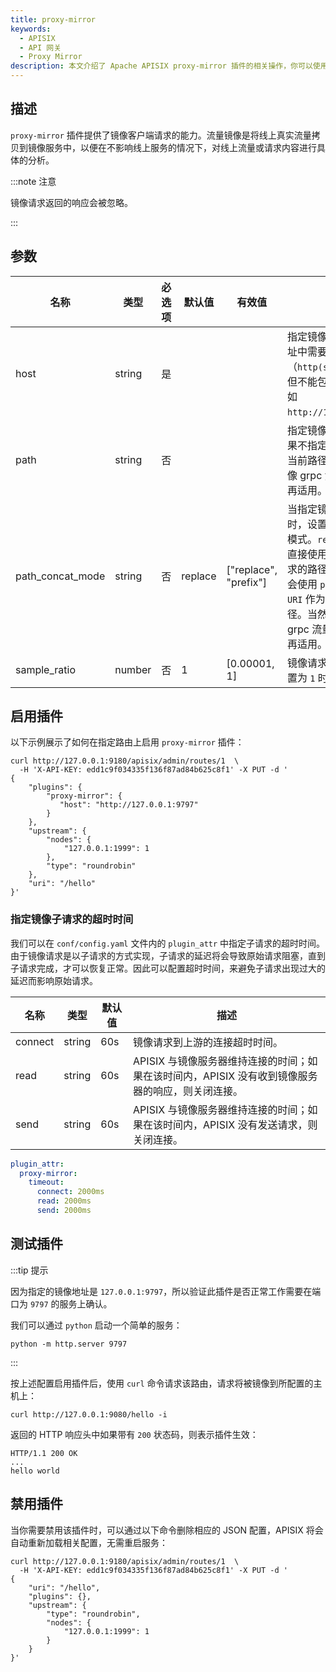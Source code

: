 ```yaml
---
title: proxy-mirror
keywords:
  - APISIX
  - API 网关
  - Proxy Mirror
description: 本文介绍了 Apache APISIX proxy-mirror 插件的相关操作，你可以使用此插件镜像客户端的请求。
---
```


<!--
#
# Licensed to the Apache Software Foundation (ASF) under one or more
# contributor license agreements.  See the NOTICE file distributed with
# this work for additional information regarding copyright ownership.
# The ASF licenses this file to You under the Apache License, Version 2.0
# (the "License"); you may not use this file except in compliance with
# the License.  You may obtain a copy of the License at
#
#     http://www.apache.org/licenses/LICENSE-2.0
#
# Unless required by applicable law or agreed to in writing, software
# distributed under the License is distributed on an "AS IS" BASIS,
# WITHOUT WARRANTIES OR CONDITIONS OF ANY KIND, either express or implied.
# See the License for the specific language governing permissions and
# limitations under the License.
#
-->

## 描述

`proxy-mirror` 插件提供了镜像客户端请求的能力。流量镜像是将线上真实流量拷贝到镜像服务中，以便在不影响线上服务的情况下，对线上流量或请求内容进行具体的分析。

:::note 注意

镜像请求返回的响应会被忽略。

:::

## 参数

| 名称 | 类型   | 必选项 | 默认值 | 有效值 | 描述                                                                                                    |
| ---- | ------ | ------ | ------ | ------ | ------------------------------------------------------------------------------------------------------- |
| host | string | 是   |        |        | 指定镜像服务的地址，地址中需要包含 `schema`（`http(s)` 或 `grpc(s)`），但不能包含 `path` 部分。例如 `http://127.0.0.1:9797`。 |
| path | string | 否   |        |        | 指定镜像请求的路径。如果不指定，则默认会使用当前路径。如果是为了镜像 grpc 流量，这个选项不再适用。|
| path_concat_mode | string | 否   |   replace     | ["replace", "prefix"]       | 当指定镜像请求的路径时，设置请求路径的拼接模式。`replace` 模式将会直接使用 `path` 作为镜像请求的路径。`prefix` 模式将会使用 `path` + `来源请求 URI` 作为镜像请求的路径。当然如果是为了镜像 grpc 流量，这个选项也不再适用。|
| sample_ratio | number | 否    | 1       |  [0.00001, 1]     | 镜像请求的采样率。当设置为 `1` 时为全采样。 |

## 启用插件

以下示例展示了如何在指定路由上启用 `proxy-mirror` 插件：

```shell
curl http://127.0.0.1:9180/apisix/admin/routes/1  \
  -H 'X-API-KEY: edd1c9f034335f136f87ad84b625c8f1' -X PUT -d '
{
    "plugins": {
        "proxy-mirror": {
           "host": "http://127.0.0.1:9797"
        }
    },
    "upstream": {
        "nodes": {
            "127.0.0.1:1999": 1
        },
        "type": "roundrobin"
    },
    "uri": "/hello"
}'
```

### 指定镜像子请求的超时时间

我们可以在 `conf/config.yaml` 文件内的 `plugin_attr` 中指定子请求的超时时间。由于镜像请求是以子请求的方式实现，子请求的延迟将会导致原始请求阻塞，直到子请求完成，才可以恢复正常。因此可以配置超时时间，来避免子请求出现过大的延迟而影响原始请求。

| 名称 | 类型 | 默认值 | 描述 |
| --- | --- | --- | --- |
| connect | string | 60s | 镜像请求到上游的连接超时时间。 |
| read | string | 60s | APISIX 与镜像服务器维持连接的时间；如果在该时间内，APISIX 没有收到镜像服务器的响应，则关闭连接。 |
| send | string | 60s | APISIX 与镜像服务器维持连接的时间；如果在该时间内，APISIX 没有发送请求，则关闭连接。 |

```yaml
plugin_attr:
  proxy-mirror:
    timeout:
      connect: 2000ms
      read: 2000ms
      send: 2000ms
```

## 测试插件

:::tip 提示

因为指定的镜像地址是 `127.0.0.1:9797`，所以验证此插件是否正常工作需要在端口为 `9797` 的服务上确认。

我们可以通过 `python` 启动一个简单的服务：

```shell
python -m http.server 9797
```

:::

按上述配置启用插件后，使用 `curl` 命令请求该路由，请求将被镜像到所配置的主机上：

```shell
curl http://127.0.0.1:9080/hello -i
```

返回的 HTTP 响应头中如果带有 `200` 状态码，则表示插件生效：

```shell
HTTP/1.1 200 OK
...
hello world
```

## 禁用插件

当你需要禁用该插件时，可以通过以下命令删除相应的 JSON 配置，APISIX 将会自动重新加载相关配置，无需重启服务：

```shell
curl http://127.0.0.1:9180/apisix/admin/routes/1  \
  -H 'X-API-KEY: edd1c9f034335f136f87ad84b625c8f1' -X PUT -d '
{
    "uri": "/hello",
    "plugins": {},
    "upstream": {
        "type": "roundrobin",
        "nodes": {
            "127.0.0.1:1999": 1
        }
    }
}'
```

